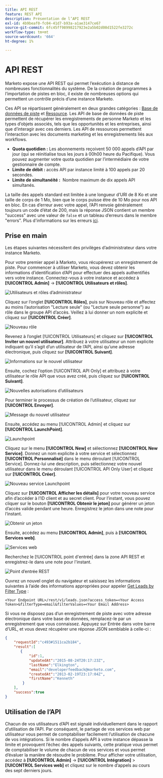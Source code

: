 ```yaml
---
title: API REST
feature: REST API
description: Présentation de l’API REST
exl-id: 4b9beaf0-fc04-41d7-b93a-a1ae3147ce67
source-git-commit: 6fc45ff98998217923e2a5b02d00d1522fe3272c
workflow-type: tm+mt
source-wordcount: '664'
ht-degree: 1%

---
```


# API REST

Marketo expose une API REST qui permet l’exécution à distance de nombreuses fonctionnalités du système. De la création de programmes à l’importation de pistes en bloc, il existe de nombreuses options qui permettent un contrôle précis d’une instance Marketo.

Ces API se répartissent généralement en deux grandes catégories : [Base de données de piste](https://developer.adobe.com/marketo-apis/api/mapi/) et [Ressource](https://developer.adobe.com/marketo-apis/api/asset/). Les API de base de données de piste permettent de récupérer les enregistrements de personne Marketo et les types d’objets associés, tels que les opportunités et les entreprises, ainsi que d’interagir avec ces derniers. Les API de ressources permettent l’interaction avec les documents marketing et les enregistrements liés aux workflows.

- **Quota quotidien :** Les abonnements reçoivent 50 000 appels d’API par jour (qui se réinitialise tous les jours à 00h00 heure du Pacifique). Vous pouvez augmenter votre quota quotidien par l’intermédiaire de votre gestionnaire de compte.
- **Limite de débit :** accès API par instance limité à 100 appels par 20 secondes.
- **Limite de simultanéité :**  Nombre maximum de dix appels API simultanés.

La taille des appels standard est limitée à une longueur d’URI de 8 Ko et une taille de corps de 1 Mo, bien que le corps puisse être de 10 Mo pour nos API en bloc. En cas d’erreur avec votre appel, l’API renvoie généralement toujours un code d’état de 200, mais la réponse JSON contient un membre &quot;success&quot; avec une valeur de `false` et un tableau d’erreurs dans le membre &quot;errors&quot;. Plus d&#39;informations sur les erreurs [ici](error-codes.md).

## Prise en main

Les étapes suivantes nécessitent des privilèges d’administrateur dans votre instance Marketo.

Pour votre premier appel à Marketo, vous récupérerez un enregistrement de piste. Pour commencer à utiliser Marketo, vous devez obtenir les informations d’identification d’API pour effectuer des appels authentifiés vers votre instance. Connectez-vous à votre instance et accédez à **[!UICONTROL Admin]** -> **[!UICONTROL Utilisateurs et rôles]**.

![Utilisateurs et rôles d’administrateur](assets/admin-users-and-roles.png)

Cliquez sur l’onglet **[!UICONTROL Rôles]**, puis sur Nouveau rôle et affectez au moins l’autorisation &quot;Lecture seule&quot; (ou &quot;Lecture seule personne&quot;) au rôle dans le groupe API d’accès. Veillez à lui donner un nom explicite et cliquez sur **[!UICONTROL Créer]**.

![Nouveau rôle](assets/new-role.png)

Revenez à l’onglet [!UICONTROL Utilisateurs] et cliquez sur **[!UICONTROL Inviter un nouvel utilisateur]**. Attribuez à votre utilisateur un nom explicite indiquant qu’il s’agit d’un utilisateur de l’API, ainsi qu’une adresse électronique, puis cliquez sur **[!UICONTROL Suivant]**.

![Informations sur le nouvel utilisateur](assets/new-user-info.png)

Ensuite, cochez l’option [!UICONTROL API Only] et attribuez à votre utilisateur le rôle API que vous avez créé, puis cliquez sur **[!UICONTROL Suivant]**.

![Nouvelles autorisations d’utilisateurs](assets/new-user-permissions.png)

Pour terminer le processus de création de l’utilisateur, cliquez sur **[!UICONTROL Envoyer]**.

![Message du nouvel utilisateur](assets/new-user-message.png)

Ensuite, accédez au menu [!UICONTROL Admin] et cliquez sur **[!UICONTROL LaunchPoint]**.

![Launchpoint](assets/admin-launchpoint.png)

Cliquez sur le menu **[!UICONTROL New]** et sélectionnez **[!UICONTROL New Service]**. Donnez un nom explicite à votre service et sélectionnez **[!UICONTROL Personnalisé]** dans le menu déroulant [!UICONTROL Service]. Donnez-lui une description, puis sélectionnez votre nouvel utilisateur dans le menu déroulant [!UICONTROL API Only User] et cliquez sur **[!UICONTROL Créer]**.

![Nouveau service Launchpoint](assets/admin-launchpoint-new-service.png)

Cliquez sur **[!UICONTROL Afficher les détails]** pour votre nouveau service afin d’accéder à l’ID client et au secret client. Pour l’instant, vous pouvez cliquer sur le bouton **[!UICONTROL Obtenir le jeton]** pour générer un jeton d’accès valide pendant une heure. Enregistrez le jeton dans une note pour l’instant.

![Obtenir un jeton](assets/get-token.png)

Ensuite, accédez au menu **[!UICONTROL Admin]**, puis à **[!UICONTROL Services web]**.

![Services web](assets/admin-web-services.png)

Recherchez le [!UICONTROL point d&#39;entrée] dans la zone API REST et enregistrez-le dans une note pour l&#39;instant.

![Point d’entrée REST](assets/admin-web-services-rest-endpoint-1.png)

Ouvrez un nouvel onglet du navigateur et saisissez les informations suivantes à l’aide des informations appropriées pour appeler [Get Leads by Filter Type](https://developer.adobe.com/marketo-apis/api/mapi/#tag/Leads/operation/getLeadsByFilterUsingGET) :

```
<Your Endpoint URL>/rest/v1/leads.json?access_token=<Your Access Token>&filterType=email&filterValues=<Your Email Address>
```

Si vous ne disposez pas d’un enregistrement de piste avec votre adresse électronique dans votre base de données, remplacez-le par un enregistrement que vous connaissez. Appuyez sur Entrée dans votre barre d’URL, et vous devez récupérer une réponse JSON semblable à celle-ci :

```json
{
    "requestId":"c493#1511ca2b184",
    "result":[
       {
           "id":1,
           "updatedAt":"2015-08-24T20:17:23Z",
           "lastName":"Elkington",
           "email":"developerfeedback@marketo.com",
           "createdAt":"2013-02-19T23:17:04Z",
           "firstName":"Kenneth"
        }
    ],
    "success":true
}
```

## Utilisation de l’API

Chacun de vos utilisateurs d’API est signalé individuellement dans le rapport d’utilisation de l’API. Par conséquent, le partage de vos services web par utilisateur vous permet de comptabiliser facilement l’utilisation de chacune de vos intégrations. Si le nombre d’appels API à votre instance dépasse la limite et provoquent l’échec des appels suivants, cette pratique vous permet de comptabiliser le volume de chacun de vos services et vous permet d’évaluer la manière de résoudre le problème. Pour afficher votre utilisation, accédez à **[!UICONTROL Admin]** -> **[!UICONTROL Intégration]** > **[!UICONTROL Services web]** et cliquez sur le nombre d’appels au cours des sept derniers jours.
